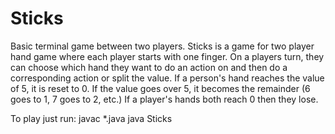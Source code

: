 # Sticks
Basic terminal game between two players.
Sticks is a game for two player hand game where each player starts with one finger. On a players turn, they can choose
which hand they want to do an action on and then do a corresponding action or split the value. If a person's hand reaches
the value of 5, it is reset to 0. If the value goes over 5, it becomes the remainder (6 goes to 1, 7 goes to 2, etc.)
If a player's hands both reach 0 then they lose.

To play just run:
javac *.java
java Sticks
